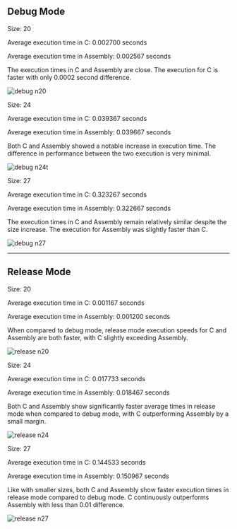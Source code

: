Debug Mode
---
Size: 20

Average execution time in C: 0.002700 seconds

Average execution time in Assembly: 0.002567 seconds

The execution times in C and Assembly are close. The execution for C is faster with only 0.0002 second difference.

![debug n20](https://github.com/nzwh/lbyarch-mp/blob/master/screenshots/debug%20n20.png)

Size: 24

Average execution time in C: 0.039367 seconds

Average execution time in Assembly: 0.039667 seconds

Both C and Assembly showed a notable increase in execution time. The difference in performance between the two execution is very minimal.

![debug n24t](https://github.com/nzwh/lbyarch-mp/blob/master/screenshots/debug%20n24.png)

Size: 27

Average execution time in C: 0.323267 seconds

Average execution time in Assembly: 0.322667 seconds

The execution times in C and Assembly remain relatively similar despite the size increase. The execution for Assembly was slightly faster than C.

![debug n27](https://github.com/nzwh/lbyarch-mp/blob/master/screenshots/debug%20n27.png)

----------------------------------------------------------------------

Release Mode
---
Size: 20

Average execution time in C: 0.001167 seconds

Average execution time in Assembly: 0.001200 seconds

When compared to debug mode, release mode execution speeds for C and Assembly are both faster, with C slightly exceeding Assembly.

![release n20](https://github.com/nzwh/lbyarch-mp/blob/master/screenshots/release%20n20.png)

Size: 24

Average execution time in C: 0.017733 seconds

Average execution time in Assembly: 0.018467 seconds

Both C and Assembly show significantly faster average times in release mode when compared to debug mode, with C outperforming Assembly by a small margin.

![release n24](https://github.com/nzwh/lbyarch-mp/blob/master/screenshots/release%20n24.png)

Size: 27

Average execution time in C: 0.144533 seconds

Average execution time in Assembly: 0.150967 seconds

Like with smaller sizes, both C and Assembly show faster execution times in release mode compared to debug mode. C continuously outperforms Assembly with less than 0.01 difference.

![release n27](https://github.com/nzwh/lbyarch-mp/blob/master/screenshots/release%20n27.png)